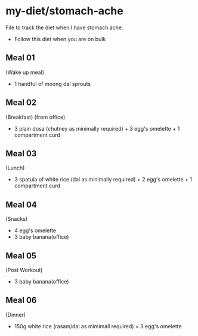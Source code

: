 # my-diet/stomach-ache
File to track the diet when I have stomach ache. 
- Follow this diet when you are on bulk

Meal 01
--------
(Wake up meal)
- 1 handful of moong dal sprouts

Meal 02
--------
(Breakfast) (from office)
- 3 plain dosa (chutney as minimally required) + 3 egg's omelette + 1 compartment curd

Meal 03
--------
(Lunch)
- 3 spatula of white rice (dal as minimally required) + 2 egg's omelette + 1 compartment curd

Meal 04
--------
(Snacks)
- 4 egg's omelette
- 3 baby banana(office)

Meal 05
--------
(Post Workout)
- 3 baby banana(office)

Meal 06
--------
(Dinner)
- 150g white rice (rasam/dal as mimimall required) + 3 egg's omelette
